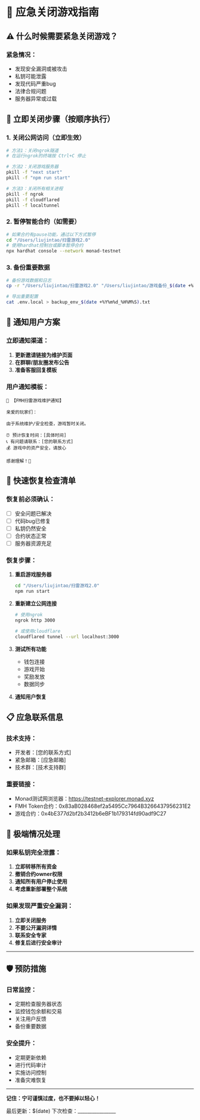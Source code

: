 # 🚨 应急关闭游戏指南

## ⚠️ 什么时候需要紧急关闭游戏？

### 紧急情况：
- 发现安全漏洞或被攻击
- 私钥可能泄露
- 发现代码严重bug
- 法律合规问题
- 服务器异常或过载

## 🛑 立即关闭步骤（按顺序执行）

### 1. 关闭公网访问（立即生效）
```bash
# 方法1：关闭ngrok隧道
# 在运行ngrok的终端按 Ctrl+C 停止

# 方法2：关闭游戏服务器
pkill -f "next start"
pkill -f "npm run start"

# 方法3：关闭所有相关进程
pkill -f ngrok
pkill -f cloudflared
pkill -f localtunnel
```

### 2. 暂停智能合约（如需要）
```bash
# 如果合约有pause功能，通过以下方式暂停
cd "/Users/liujintao/扫雷游戏2.0"
# 使用hardhat控制台或脚本暂停合约
npx hardhat console --network monad-testnet
```

### 3. 备份重要数据
```bash
# 备份游戏数据和日志
cp -r "/Users/liujintao/扫雷游戏2.0" "/Users/liujintao/游戏备份_$(date +%Y%m%d_%H%M%S)"

# 导出重要配置
cat .env.local > backup_env_$(date +%Y%m%d_%H%M%S).txt
```

## 📱 通知用户方案

### 立即通知渠道：
1. **更新邀请链接为维护页面**
2. **在群聊/朋友圈发布公告**
3. **准备客服回复模板**

### 用户通知模板：
```
🔧 【FMH扫雷游戏维护通知】

亲爱的玩家们：

由于系统维护/安全检查，游戏暂时关闭。

⏰ 预计恢复时间：[具体时间]
📞 有问题请联系：[您的联系方式]
💰 游戏中的资产安全，请放心

感谢理解！🙏
```

## 🔧 快速恢复检查清单

### 恢复前必须确认：
- [ ] 安全问题已解决
- [ ] 代码bug已修复
- [ ] 私钥仍然安全
- [ ] 合约状态正常
- [ ] 服务器资源充足

### 恢复步骤：
1. **重启游戏服务器**
   ```bash
   cd "/Users/liujintao/扫雷游戏2.0"
   npm run start
   ```

2. **重新建立公网连接**
   ```bash
   # 使用ngrok
   ngrok http 3000
   
   # 或使用cloudflare
   cloudflared tunnel --url localhost:3000
   ```

3. **测试所有功能**
   - 钱包连接
   - 游戏开始
   - 奖励发放
   - 数据同步

4. **通知用户恢复**

## 📋 应急联系信息

### 技术支持：
- 开发者：[您的联系方式]
- 紧急邮箱：[应急邮箱]
- 技术群：[技术支持群]

### 重要链接：
- Monad测试网浏览器：https://testnet-explorer.monad.xyz
- FMH Token合约：0x83aB028468ef2a5495Cc7964B3266437956231E2
- 游戏合约：0x4bE377d2bf2b3412b6eBF1b179314fd90adf9C27

## 🚨 极端情况处理

### 如果私钥完全泄露：
1. **立即转移所有资金**
2. **撤销合约owner权限**
3. **通知所有用户停止使用**
4. **考虑重新部署整个系统**

### 如果发现严重安全漏洞：
1. **立即关闭服务**
2. **不要公开漏洞详情**
3. **联系安全专家**
4. **修复后进行安全审计**

---

## 🛡️ 预防措施

### 日常监控：
- 定期检查服务器状态
- 监控钱包余额和交易
- 关注用户反馈
- 备份重要数据

### 安全提升：
- 定期更新依赖
- 进行代码审计
- 实施访问控制
- 准备灾难恢复

---

**记住：宁可谨慎过度，也不要掉以轻心！**

最后更新：$(date)
下次检查：________________